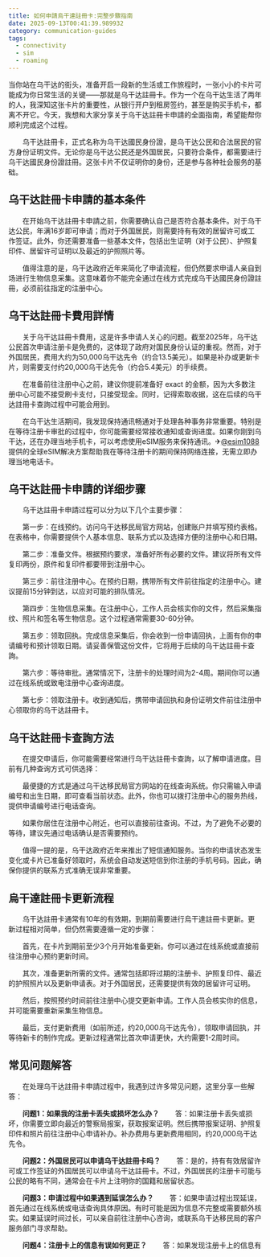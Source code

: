 ```yaml
---
title: 如何申請烏干達註冊卡:完整步驟指南
date: 2025-09-13T00:41:39.989932
category: communication-guides
tags:
  - connectivity
  - sim
  - roaming
---
```


当你站在乌干达的街头，准备开启一段新的生活或工作旅程时，一张小小的卡片可能成为你日常生活的关键——那就是乌干达註冊卡。作为一个在乌干达生活了两年的人，我深知这张卡片的重要性，从银行开户到租房签约，甚至是购买手机卡，都离不开它。今天，我想和大家分享关于乌干达註冊卡申請的全面指南，希望能帮你顺利完成这个过程。

　　乌干达註冊卡，正式名称为乌干达國民身份證，是乌干达公民和合法居民的官方身份证明文件。无论你是乌干达公民还是外国居民，只要符合条件，都需要进行乌干达國民身份證註冊。这张卡片不仅证明你的身份，还是参与各种社会服务的基础。

## 乌干达註冊卡申請的基本条件

　　在开始乌干达註冊卡申請之前，你需要确认自己是否符合基本条件。对于乌干达公民，年满16岁即可申请；而对于外国居民，则需要持有有效的居留许可或工作签证。此外，你还需要准备一些基本文件，包括出生证明（对于公民）、护照复印件、居留许可证明以及最近的护照照片等。

　　值得注意的是，乌干达政府近年来简化了申请流程，但仍然要求申请人亲自到场进行生物信息采集。这意味着你不能完全通过在线方式完成乌干达國民身份證註冊，必须前往指定的注册中心。

## 乌干达註冊卡費用詳情

　　关于乌干达註冊卡費用，这是许多申请人关心的问题。截至2025年，乌干达公民首次申请注册卡是免费的，这体现了政府对国民身份认证的重视。然而，对于外国居民，费用大约为50,000乌干达先令（约合13.5美元）。如果是补办或更新卡片，则需要支付约20,000乌干达先令（约合5.4美元）的手续费。

　　在准备前往注册中心之前，建议你提前准备好 exact 的金额，因为大多数注册中心可能不接受刷卡支付，只接受现金。同时，记得索取收据，这在后续的乌干达註冊卡查詢过程中可能会用到。

　　在乌干达生活期间，我发现保持通讯畅通对于处理各种事务非常重要。特别是在等待注册卡审批的过程中，你可能需要经常接收通知或查询进度。如果你刚到乌干达，还在办理当地手机卡，可以考虑使用eSIM服务来保持通讯。✈[@esim1088](https://t.me/s/esim1088) 提供的全球eSIM解决方案帮助我在等待注册卡的期间保持网络连接，无需立即办理当地电话卡。

## 乌干达註冊卡申請的详细步骤

　　乌干达註冊卡申請过程可以分为以下几个主要步骤：

　　第一步：在线预约。访问乌干达移民局官方网站，创建账户并填写预约表格。在表格中，你需要提供个人基本信息、联系方式以及选择方便的注册中心和日期。

　　第二步：准备文件。根据预约要求，准备好所有必要的文件。建议将所有文件复印两份，原件和复印件都要带到注册中心。

　　第三步：前往注册中心。在预约日期，携带所有文件前往指定的注册中心。建议提前15分钟到达，以应对可能的排队情况。

　　第四步：生物信息采集。在注册中心，工作人员会核实你的文件，然后采集指纹、照片和签名等生物信息。这个过程通常需要30-60分钟。

　　第五步：领取回执。完成信息采集后，你会收到一份申请回执，上面有你的申请编号和预计领取日期。请妥善保管这份文件，它将用于后续的乌干达註冊卡查詢。

　　第六步：等待审批。通常情况下，注册卡的处理时间为2-4周。期间你可以通过在线系统或致电注册中心查询进度。

　　第七步：领取注册卡。收到通知后，携带申请回执和身份证明文件前往注册中心领取你的乌干达註冊卡。

## 乌干达註冊卡查詢方法

　　在提交申请后，你可能需要经常进行乌干达註冊卡查詢，以了解申请进度。目前有几种查询方式可供选择：

　　最便捷的方式是通过乌干达移民局官方网站的在线查询系统。你只需输入申请编号和出生日期，即可查看当前状态。此外，你也可以拨打注册中心的服务热线，提供申请编号进行电话查询。

　　如果你居住在注册中心附近，也可以直接前往查询。不过，为了避免不必要的等待，建议先通过电话确认是否需要预约。

　　值得一提的是，乌干达政府近年来推出了短信通知服务。当你的申请状态发生变化或卡片已准备好领取时，系统会自动发送短信到你注册的手机号码。因此，确保你提供的联系方式准确无误非常重要。

## 烏干達註冊卡更新流程

　　乌干达註冊卡通常有10年的有效期，到期前需要进行烏干達註冊卡更新。更新过程相对简单，但仍然需要遵循一定的步骤：

　　首先，在卡片到期前至少3个月开始准备更新。你可以通过在线系统或直接前往注册中心预约更新时间。

　　其次，准备更新所需的文件。通常包括即将过期的注册卡、护照复印件、最近的护照照片以及更新申请表。对于外国居民，还需要提供有效的居留许可证明。

　　然后，按照预约时间前往注册中心提交更新申请。工作人员会核实你的信息，并可能需要重新采集生物信息。

　　最后，支付更新费用（如前所述，约20,000乌干达先令），领取申请回执，并等待新卡的制作完成。更新过程通常比首次申请更快，大约需要1-2周时间。

## 常见问题解答

　　在处理乌干达註冊卡申請过程中，我遇到过许多常见问题，这里分享一些解答：

　　**问题1：如果我的注册卡丢失或损坏怎么办？**
　　答：如果注册卡丢失或损坏，你需要立即向最近的警察局报案，获取报案证明。然后携带报案证明、护照复印件和照片前往注册中心申请补办。补办费用与更新费用相同，约20,000乌干达先令。

　　**问题2：外国居民可以申请乌干达註冊卡吗？**
　　答：是的，持有有效居留许可或工作签证的外国居民可以申请乌干达註冊卡。不过，外国居民的注册卡可能与公民的略有不同，通常会在卡片上注明你的国籍和居留状态。

　　**问题3：申请过程中如果遇到延误怎么办？**
　　答：如果申请过程出现延误，首先通过在线系统或电话查询具体原因。有时可能是因为信息不完整或需要额外核实。如果延误时间过长，可以亲自前往注册中心咨询，或联系乌干达移民局的客户服务部门寻求帮助。

　　**问题4：注册卡上的信息有误如何更正？**
　　答：如果发现注册卡上的信息有